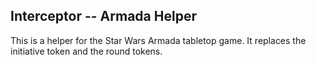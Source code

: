 ## Interceptor -- Armada Helper

This is a helper for the Star Wars Armada tabletop game. It replaces the initiative token and the round tokens.
